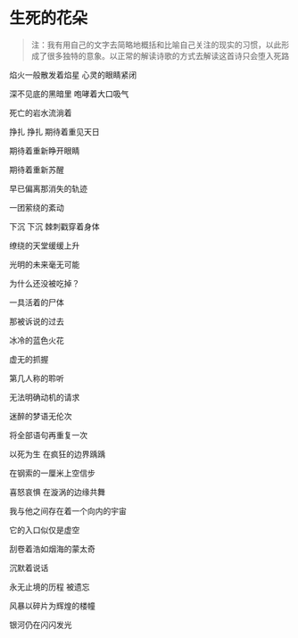 # 生死的花朵

> 注：我有用自己的文字去简略地概括和比喻自己关注的现实的习惯，以此形成了很多独特的意象。以正常的解读诗歌的方式去解读这首诗只会堕入死路

焰火一般散发着焰星 心灵的眼睛紧闭 

深不见底的黑暗里 咆哮着大口吸气

死亡的岩水流淌着

挣扎 挣扎 期待着重见天日

期待着重新睁开眼睛

期待着重新苏醒



早已偏离那消失的轨迹

一团萦绕的紊动

下沉 下沉 棘刺戳穿着身体

缭绕的天堂缓缓上升

光明的未来毫无可能

为什么还没被吃掉？

一具活着的尸体



那被诉说的过去

冰冷的蓝色火花

虚无的抓握

第几人称的聆听

无法明确动机的请求

迷醉的梦语无伦次

将全部语句再重复一次



以死为生 在疯狂的边界踽踽

在钢索的一厘米上空信步

喜怒哀惧 在漩涡的边缘共舞

我与他之间存在着一个向内的宇宙

它的入口似仅是虚空

刮卷着浩如烟海的蒙太奇



沉默着说话

永无止境的历程 被遗忘

风暴以碎片为辉煌的楼幢



银河仍在闪闪发光